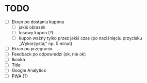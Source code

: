 # TODO
* [ ] Ekran po dostaniu kuponu
  * [ ] jakiś obrazek
  * [ ] losowy kupon (?)
  * [ ] kupon ważny tylko przez jakiś czas (po naciśnięciu przycisku „Wykorzystaj” np. 5 minut)

* [ ] Ekran po przegraniu
* [ ] Feedback po odpowiedzi (ok, nie ok)
* [ ] Ikonka
* [ ] Title
* [ ] Google Analytics
* [ ] PWA (?)
